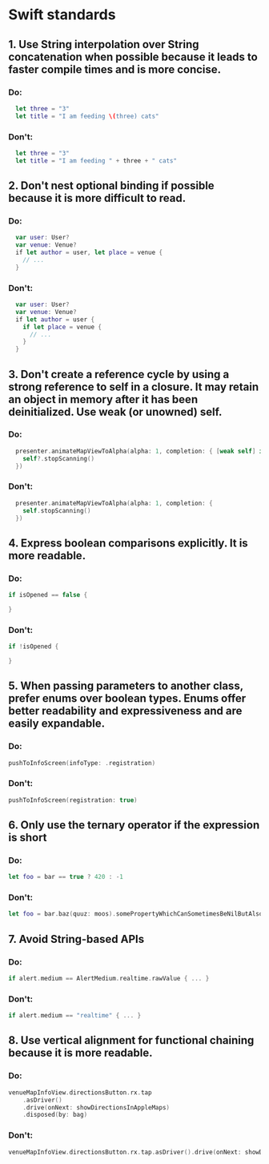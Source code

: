 # Swift standards

## 1. Use String interpolation over String concatenation when possible because it leads to faster compile times and is more concise.

### Do:

```swift
  let three = "3"
  let title = "I am feeding \(three) cats"
```

### Don't:

```swift
  let three = "3"
  let title = "I am feeding " + three + " cats"
```

## 2. Don't nest optional binding if possible because it is more difficult to read.

### Do:

```swift
  var user: User?
  var venue: Venue?
  if let author = user, let place = venue {
    // ...
  }
```

### Don't:

```swift
  var user: User?
  var venue: Venue?
  if let author = user {
    if let place = venue {
      // ...
    }
  }
```

## 3. Don't create a reference cycle by using a strong reference to self in a closure. It may retain an object in memory after it has been deinitialized. Use weak (or unowned) self.

### Do:

```swift
  presenter.animateMapViewToAlpha(alpha: 1, completion: { [weak self] in
    self?.stopScanning()
  })
```

### Don't:

```swift
  presenter.animateMapViewToAlpha(alpha: 1, completion: {
    self.stopScanning()
  })
```

## 4. Express boolean comparisons explicitly. It is more readable.

### Do:

```swift
if isOpened == false {

}
```

### Don't:

```swift
if !isOpened {

}
```

## 5. When passing parameters to another class, prefer enums over boolean types. Enums offer better readability and expressiveness and are easily expandable.

### Do:

```swift
pushToInfoScreen(infoType: .registration)
```

### Don't:

```swift
pushToInfoScreen(registration: true)
```

## 6. Only use the ternary operator if the expression is short

### Do:

```swift
let foo = bar == true ? 420 : -1
```

### Don't:

```swift
let foo = bar.baz(quuz: moos).somePropertyWhichCanSometimesBeNilButAlsoNot(withTimeInterval: 128.multiplied(by: 300)).value.toggled() ? "Anteater" : "George"
```

## 7. Avoid String-based APIs

### Do:

```swift
if alert.medium == AlertMedium.realtime.rawValue { ... }
```

### Don't:

```swift
if alert.medium == "realtime" { ... }
```

## 8. Use vertical alignment for functional chaining because it is more readable.

### Do:

```swift
venueMapInfoView.directionsButton.rx.tap
    .asDriver()
    .drive(onNext: showDirectionsInAppleMaps)
    .disposed(by: bag)
```

### Don't:

```swift
venueMapInfoView.directionsButton.rx.tap.asDriver().drive(onNext: showDirectionsInAppleMaps).disposed(by: bag)
```
